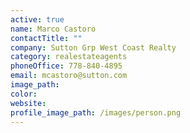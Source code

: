 ```yaml
---
active: true
name: Marco Castoro
contactTitle: ""
company: Sutton Grp West Coast Realty
category: realestateagents
phoneOffice: 778-840-4895
email: mcastoro@sutton.com
image_path:
color:
website:
profile_image_path: /images/person.png
---
```

